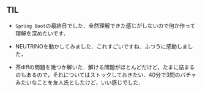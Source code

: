 ## TIL

* `Spring Boot`の最終日でした．全然理解できた感じがしないので何か作って理解を深めたいです．

* NEUTRINOを動かしてみました．これすごいですね．ふつうに感動しました．

* 茶diffの問題を幾つか解いた．解ける問題がほとんどだけど，たまに詰まるのもあるので，それについてはストックしておきたい．40分で3問のバチャみたいなことを友人氏としたけど，いい感じでした．